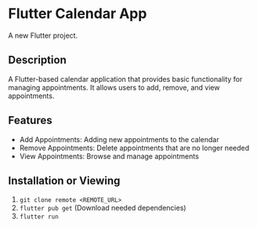 # Flutter Calendar App

A new Flutter project.

## Description

A Flutter-based calendar application that provides basic functionality for managing appointments. It allows users to add, remove, and view appointments.

## Features

- Add Appointments: Adding new appointments to the calendar
- Remove Appointments: Delete appointments that are no longer needed
- View Appointments: Browse and manage appointments

## Installation or Viewing 
1. `git clone remote <REMOTE_URL>`
2. `flutter pub get` (Download needed dependencies)
3. `flutter run`
